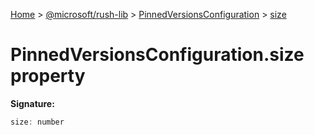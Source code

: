 [Home](./index) &gt; [@microsoft/rush-lib](./rush-lib.md) &gt; [PinnedVersionsConfiguration](./rush-lib.pinnedversionsconfiguration.md) &gt; [size](./rush-lib.pinnedversionsconfiguration.size.md)

# PinnedVersionsConfiguration.size property


**Signature:**
```javascript
size: number
```
